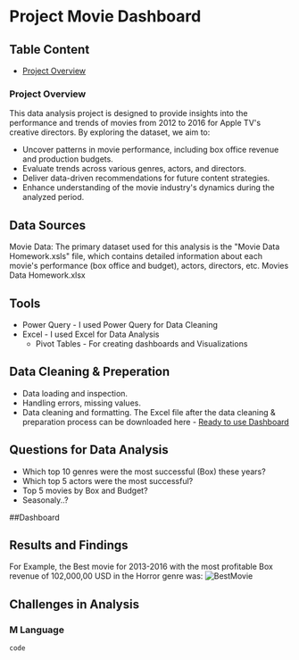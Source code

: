 # Project Movie Dashboard
## Table Content
- [Project Overview](#project-overview)

### Project Overview
This data analysis project is designed to provide insights into the performance and trends of movies from 2012 to 2016 for Apple TV's creative directors. By exploring the dataset, we aim to:
- Uncover patterns in movie performance, including box office revenue and production budgets.
- Evaluate trends across various genres, actors, and directors.
- Deliver data-driven recommendations for future content strategies.
- Enhance understanding of the movie industry's dynamics during the analyzed period.

## Data Sources
Movie Data: The primary dataset used for this analysis is the "Movie Data Homework.xsls" file, which contains detailed information about each movie's performance (box office and budget), actors, directors, etc. Movies Data Homework.xlsx

## Tools
- Power Query - I used Power Query for Data Cleaning
- Excel - I used Excel for Data Analysis
  - Pivot Tables - For creating dashboards and Visualizations

## Data Cleaning & Preperation
- Data loading and inspection.
- Handling errors, missing values.
- Data cleaning and formatting. The Excel file after the data cleaning & preparation process can be downloaded here - [Ready to use Dashboard](https://github.com/user-attachments/files/19238698/Cleaned.Movie.Data.with.combined-Avi.xlsx)

## Questions for Data Analysis
- Which top 10 genres were the most successful (Box) these years?
- Which top 5 actors were the most successful?
- Top 5 movies by Box and Budget?
- Seasonaly..?

##Dashboard



## Results and Findings
For Example, the Best movie for 2013-2016 with the most profitable Box revenue of 102,000,00 USD in the Horror genre was:
![BestMovie](https://github.com/user-attachments/assets/7afe3433-9b9b-4287-b781-76c33c962655)

## Challenges in Analysis
### M Language
```
code
```
